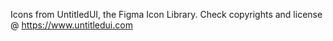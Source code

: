 Icons from UntitledUI, the Figma Icon Library. Check copyrights and license @ https://www.untitledui.com
